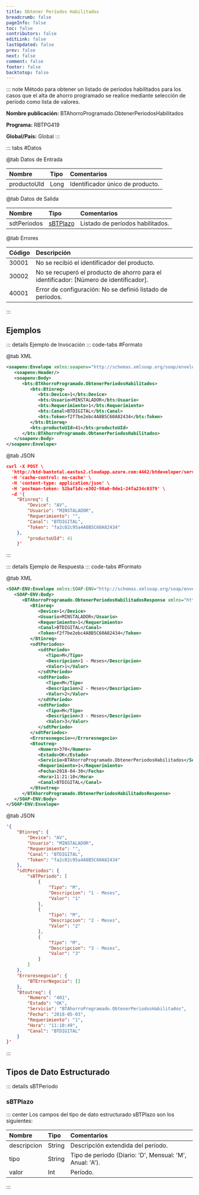 ```yaml
---
title: Obtener Períodos Habilitados
breadcrumb: false
pageInfo: false
toc: false
contributors: false
editLink: false
lastUpdated: false
prev: false
next: false
comment: false
footer: false
backtotop: false
---
```


<!-- ABRE DATOS DEL MÉTODO -->
::: note Método para obtener un listado de períodos habilitados para los casos que el alta de ahorro programado se realice mediante selección de período como lista de valores.

**Nombre publicación:** BTAhorroProgramado.ObtenerPeriodosHabilitados

**Programa:** RBTPG419

**Global/País:** Global
:::
<!-- CIERRA DATOS DEL MÉTODO -->

<!-- ABRE TABLA DE DATOS -->
::: tabs #Datos 

@tab Datos de Entrada

Nombre | Tipo | Comentarios
:--------- | :--------- | :---------
productoUId | Long | Identificador único de producto.

@tab Datos de Salida

Nombre | Tipo | Comentarios
:--------- | :----------- | :-----------
sdtPeriodos | [sBTPlazo](#sbtplazo) | Listado de períodos habilitados.

@tab Errores

Código | Descripción
:--------- | :-----------
30001 | No se recibió el identificador del producto.
30002 | No se recuperó el producto de ahorro para el identificador: [Número de identificador].
40001 | Error de configuración: No se definió listado de períodos.
::: 
<!-- CIERRA TABLA DE DATOS -->

## **Ejemplos**

<!-- ABRE EJEMPLO DE INVOCACIÓN -->
::: details Ejemplo de Invocación 
::: code-tabs #Formato

@tab XML
```xml
<soapenv:Envelope xmlns:soapenv="http://schemas.xmlsoap.org/soap/envelope/" xmlns:bts="http://uy.com.dlya.bantotal/BTSOA/">
   <soapenv:Header/>
   <soapenv:Body>
      <bts:BTAhorroProgramado.ObtenerPeriodosHabilitados>
         <bts:Btinreq>
            <bts:Device>1</bts:Device>
            <bts:Usuario>MINSTALADOR</bts:Usuario>
            <bts:Requerimiento>1</bts:Requerimiento>
            <bts:Canal>BTDIGITAL</bts:Canal>
            <bts:Token>f2f7be2ebc4A8B5C60A82434</bts:Token>
         </bts:Btinreq>
         <bts:productoUId>41</bts:productoUId>
      </bts:BTAhorroProgramado.ObtenerPeriodosHabilitados>
   </soapenv:Body>
</soapenv:Envelope>
```

@tab JSON
```json
curl -X POST \
  'http://btd-bantotal.eastus2.cloudapp.azure.com:4462/btdeveloper/servlet/com.dlya.bantotal.odwsbt_BTAhorroProgramado?ObtenerPeriodosHabilitados' \
  -H 'cache-control: no-cache' \
  -H 'content-type: application/json' \
  -H 'postman-token: 52baf1dc-e302-90a6-0de1-24fa234c0379' \
  -d '{
	"Btinreq": {
		"Device": "AV",
		"Usuario": "MINSTALADOR",
		"Requerimiento": "",
		"Canal": "BTDIGITAL",
		"Token": "fa2c02c95a4A8B5C60A82434"
	},
		"productoUId": 41
	}'
```
:::
<!-- CIERRA EJEMPLO DE INVOCACIÓN -->

<!-- ABRE EJEMPLO DE RESPUESTA -->
::: details Ejemplo de Respuesta 
::: code-tabs #Formato

@tab XML
```xml
<SOAP-ENV:Envelope xmlns:SOAP-ENV="http://schemas.xmlsoap.org/soap/envelope/" xmlns:xsd="http://www.w3.org/2001/XMLSchema" xmlns:SOAP-ENC="http://schemas.xmlsoap.org/soap/encoding/" xmlns:xsi="http://www.w3.org/2001/XMLSchema-instance">
   <SOAP-ENV:Body>
      <BTAhorroProgramado.ObtenerPeriodosHabilitadosResponse xmlns="http://uy.com.dlya.bantotal/BTSOA/">
         <Btinreq>
            <Device>1</Device>
            <Usuario>MINSTALADOR</Usuario>
            <Requerimiento>1</Requerimiento>
            <Canal>BTDIGITAL</Canal>
            <Token>f2f7be2ebc4A8B5C60A82434</Token>
         </Btinreq>
         <sdtPeriodos>
            <sdtPeriodo>
               <Tipo>M</Tipo>
               <Descripcion>1 - Meses</Descripcion>
               <Valor>1</Valor>
            </sdtPeriodo>
            <sdtPeriodo>
               <Tipo>M</Tipo>
               <Descripcion>2 - Meses</Descripcion>
               <Valor>2</Valor>
            </sdtPeriodo>
            <sdtPeriodo>
               <Tipo>M</Tipo>
               <Descripcion>3 - Meses</Descripcion>
               <Valor>3</Valor>
            </sdtPeriodo>
         </sdtPeriodos>
         <Erroresnegocio></Erroresnegocio>
		 <Btoutreq>
            <Numero>370</Numero>
            <Estado>OK</Estado>
            <Servicio>BTAhorroProgramado.ObtenerPeriodosHabilitados</Servicio>
            <Requerimiento>1</Requerimiento>
            <Fecha>2018-04-30</Fecha>
            <Hora>11:21:10</Hora>
            <Canal>BTDIGITAL</Canal>
         </Btoutreq>
      </BTAhorroProgramado.ObtenerPeriodosHabilitadosResponse>
   </SOAP-ENV:Body>
</SOAP-ENV:Envelope>
```

@tab JSON
```json
'{
	"Btinreq": {
		"Device": "AV",
		"Usuario": "MINSTALADOR",
		"Requerimiento": "",
		"Canal": "BTDIGITAL",
		"Token": "fa2c02c95a4A8B5C60A82434"
	},
    "sdtPeriodos": {
        "sBTPeriodo": [
            {
                "Tipo": "M",
                "Descripcion": "1 - Meses",
                "Valor": "1"
            },
            {
                "Tipo": "M",
                "Descripcion": "2 - Meses",
                "Valor": "2"
            },
            {
                "Tipo": "M",
                "Descripcion": "3 - Meses",
                "Valor": "3"
            }
        ]
    },
    "Erroresnegocio": {
        "BTErrorNegocio": []
    },
    "Btoutreq": {
        "Numero": "401",
        "Estado": "OK",
        "Servicio": "BTAhorroProgramado.ObtenerPeriodosHabilitados",
        "Fecha": "2018-05-03",
        "Requerimiento": "1",
        "Hora": "11:10:49",
        "Canal": "BTDIGITAL"
    }
}'
```
::: 
<!-- CIERRA EJEMPLO DE RESPUESTA -->

## **Tipos de Dato Estructurado**

<!-- ABRE SDT -->
::: details sBTPeriodo  

### sBTPlazo

::: center 
Los campos del tipo de dato estructurado sBTPlazo son los siguientes: 

Nombre | Tipo | Comentarios 
:--------- | :----------- | :----------- 
descripcion | String | Descripción extendida del período.
tipo | String | Tipo de período (Diario: 'D', Mensual: 'M', Anual: 'A').
valor | Int | Período.
:::
<!-- CIERRA SDT -->